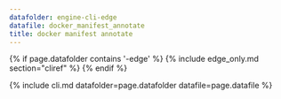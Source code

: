 ```yaml
---
datafolder: engine-cli-edge
datafile: docker_manifest_annotate
title: docker manifest annotate
---
```

<!--
Sorry, but the contents of this page are automatically generated from
Docker's source code. If you want to suggest a change to the text that appears
here, you'll need to find the string by searching this repo:

https://github.com/docker/cli
-->

{% if page.datafolder contains '-edge' %}
  {% include edge_only.md section="cliref" %}
{% endif %}

{% include cli.md datafolder=page.datafolder datafile=page.datafile %}
